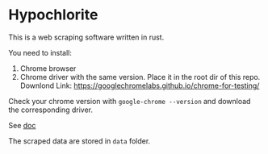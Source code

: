 # Hypochlorite

This is a web scraping software written in rust.

You need to install:

1. Chrome browser
1. Chrome driver with the same version. Place it in the root dir of this repo. 
Downlond Link: https://googlechromelabs.github.io/chrome-for-testing/

Check your chrome version with `google-chrome --version` and download the corresponding driver.

See [doc](doc/readme.md)

The scraped data are stored in `data` folder.
